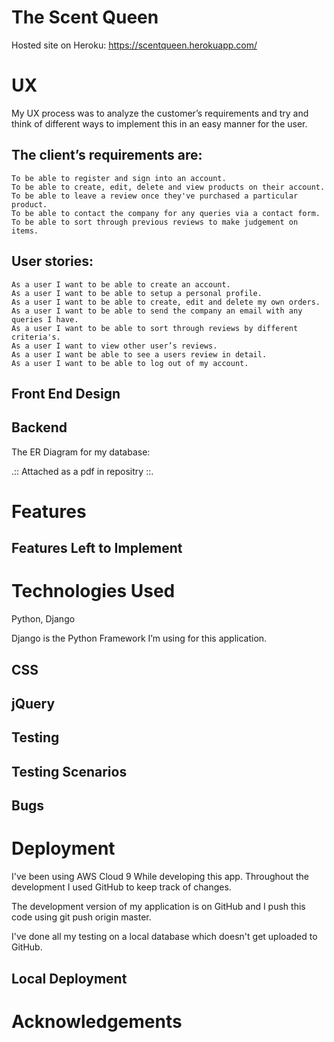 # The Scent Queen

Hosted site on Heroku: https://scentqueen.herokuapp.com/

# UX

My UX process was to analyze the customer’s requirements and try and think of different ways to implement this in an easy manner for the user. 

## The client’s requirements are:

    To be able to register and sign into an account.
    To be able to create, edit, delete and view products on their account.
    To be able to leave a review once they've purchased a particular product.
    To be able to contact the company for any queries via a contact form.
    To be able to sort through previous reviews to make judgement on items.

## User stories:

    As a user I want to be able to create an account.
    As a user I want to be able to setup a personal profile.
    As a user I want to be able to create, edit and delete my own orders.
    As a user I want to be able to send the company an email with any queries I have.
    As a user I want to be able to sort through reviews by different criteria's.
    As a user I want to view other user’s reviews.
    As a user I want be able to see a users review in detail. 
    As a user I want to be able to log out of my account.

## Front End Design


## Backend
    

The ER Diagram for my database:

.:: Attached as a pdf in repositry ::.

# Features


## Features Left to Implement


# Technologies Used

Python, Django

Django is the Python Framework I’m using for this application. 

## CSS


## jQuery


## Testing


## Testing Scenarios


## Bugs


# Deployment

I've been using AWS Cloud 9 While developing this app. Throughout the development I used GitHub to keep track of changes.

The development version of my application is on GitHub and I push this code using git push origin master.

I've done all my testing on a local database which doesn't get uploaded to GitHub.

## Local Deployment


# Acknowledgements
